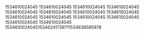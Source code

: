 1534610024045
1534610024045
1534610024045
1534610024045
1534610024045
1534610024045
1534610024045
1534610024045
1534610024045
1534610024045
1534610024045
1534610024045
1534610024045
1534610024045
153461002404515346241739711534638585978